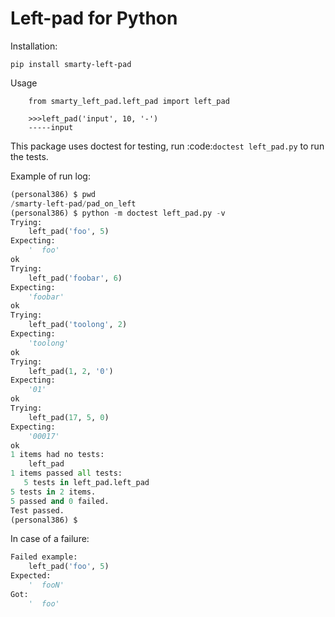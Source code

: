 Left-pad for Python
===================

Installation:

    pip install smarty-left-pad

Usage

```
    from smarty_left_pad.left_pad import left_pad

    >>>left_pad('input', 10, '-')
    -----input
```

This package uses doctest for testing, run :code:`doctest left_pad.py` to run the tests.

Example of run log:

```python
(personal386) $ pwd
/smarty-left-pad/pad_on_left
(personal386) $ python -m doctest left_pad.py -v
Trying:
    left_pad('foo', 5)
Expecting:
    '  foo'
ok
Trying:
    left_pad('foobar', 6)
Expecting:
    'foobar'
ok
Trying:
    left_pad('toolong', 2)
Expecting:
    'toolong'
ok
Trying:
    left_pad(1, 2, '0')
Expecting:
    '01'
ok
Trying:
    left_pad(17, 5, 0)
Expecting:
    '00017'
ok
1 items had no tests:
    left_pad
1 items passed all tests:
   5 tests in left_pad.left_pad
5 tests in 2 items.
5 passed and 0 failed.
Test passed.
(personal386) $
```

In case of a failure:

```python
Failed example:
    left_pad('foo', 5)
Expected:
    '  fooN'
Got:
    '  foo'
```
